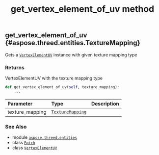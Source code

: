 ﻿---
title: get_vertex_element_of_uv method
second_title: Aspose.3D for Python via .NET API References
description: 
type: docs
weight: 100
url: /python-net/aspose.threed.entities/patch/get_vertex_element_of_uv/
is_root: false
---

## get_vertex_element_of_uv {#aspose.threed.entities.TextureMapping}

Gets a [`VertexElementUV`](/3d/python-net/aspose.threed.entities/vertexelementuv) instance with given texture mapping type


### Returns 


VertexElementUV with the texture mapping type


```python
def get_vertex_element_of_uv(self, texture_mapping):
    ...
```


| Parameter | Type | Description |
| :- | :- | :- |
| texture_mapping | [`TextureMapping`](/3d/python-net/aspose.threed.entities/texturemapping) |  |



### See Also
* module [`aspose.threed.entities`](../../)
* class [`Patch`](/3d/python-net/aspose.threed.entities/patch)
* class [`VertexElementUV`](/3d/python-net/aspose.threed.entities/vertexelementuv)
